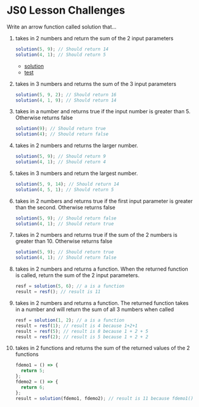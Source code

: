 # JS0 Lesson Challenges

Write an arrow function called solution that...

1. takes in 2 numbers and return the sum of the 2 input parameters

   ```js
   solution(5, 9); // Should return 14
   solution(4, 1); // Should return 5
   ```

   - [solution](01.js)
   - [test](01.test.js)

2. takes in 3 numbers and returns the sum of the 3 input parameters

   ```js
   solution(5, 9, 2); // Should return 16
   solution(4, 1, 9); // Should return 14
   ```

3. takes in a number and returns true if the input number is greater than 5. Otherwise returns false

   ```js
   solution(9); // Should return true
   solution(4); // Should return false
   ```

4. takes in 2 numbers and returns the larger number.

   ```js
   solution(5, 9); // Should return 9
   solution(4, 1); // Should return 4
   ```

5. takes in 3 numbers and return the largest number.

   ```js
   solution(5, 9, 14); // Should return 14
   solution(4, 5, 1); // Should return 5
   ```

6. takes in 2 numbers and returns true if the first input parameter is greater than the second. Otherwise returns false

   ```js
   solution(5, 9); // Should return false
   solution(4, 1); // Should return true
   ```

7. takes in 2 numbers and returns true if the sum of the 2 numbers is greater than 10. Otherwise returns false

   ```js
   solution(5, 9); // Should return true
   solution(4, 1); // Should return false
   ```

8. takes in 2 numbers and returns a function. When the returned function is called, return the sum of the 2 input parameters.

   ```js
   resf = solution(5, 6); // a is a function
   result = resf(); // result is 11
   ```

9. takes in 2 numbers and returns a function. The returned function takes in a number and will return the sum of all 3 numbers when called

   ```js
   resf = solution(1, 2); // a is a function
   result = resf(1); // result is 4 because 1+2+1
   result = resf(5); // result is 8 because 1 + 2 + 5
   result = resf(2); // result is 5 because 1 + 2 + 2
   ```

10. takes in 2 functions and returns the sum of the returned values of the 2 functions

    ```js
    fdemo1 = () => {
      return 5;
    };
    fdemo2 = () => {
      return 6;
    };
    result = solution(fdemo1, fdemo2); // result is 11 because fdemo1() + fdemo2()
    ```
